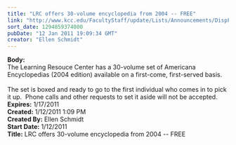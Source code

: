 ```yaml
---
title: "LRC offers 30-volume encyclopedia from 2004 -- FREE"
link: "http://www.kcc.edu/FacultyStaff/update/Lists/Announcements/DispForm.aspx?ID=70"
sort_date: 1294859374000
pubDate: "12 Jan 2011 19:09:34 GMT"
creator: "Ellen Schmidt"
---
```


<div><b>Body:</b> <div class=ExternalClassDE7B9F6BA2CA4CA79724F2666C00D7F0>
<div>The Learning Resouce Center has a 30-volume set of Americana Encyclopedias (2004 edition) available on a first-come, first-served basis. </div>
<div> </div>
<div>The set is boxed and ready to go to the first individual who comes in to pick it up.  Phone calls and other requests to set it aside will not be accepted.</div>
<div> </div></div></div>
<div><b>Expires:</b> 1/17/2011</div>
<div><b>Created:</b> 1/12/2011 1:09 PM</div>
<div><b>Created By:</b> Ellen Schmidt</div>
<div><b>Start Date:</b> 1/12/2011</div>
<div><b>Title:</b> LRC offers 30-volume encyclopedia from 2004 -- FREE</div>

